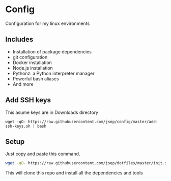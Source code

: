Config
==========

Configuration for my linux environments

## Includes
 - Installation of package dependencies
 - git configuration
 - Docker installation
 - Node.js installation
 - Pythonz: a Python interpreter manager
 - Powerful bash aliases
 - And more
 
## Add SSH keys
This asume keys are in Downloads directory
```
wget -qO- https://raw.githubusercontent.com/jsep/config/master/add-ssh-keys.sh | bash

```
## Setup

Just copy and paste this command.
```bash
wget -qO- https://raw.githubusercontent.com/jsep/dotfiles/master/init.sh | bash
```
This will clone this repo and install all the dependencies and tools
